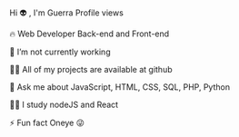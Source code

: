Hi 👽 , I'm Guerra
Profile views

🔥 Web Developer Back-end and Front-end

🔭 I’m  not currently working

👨‍💻 All of my projects are available at github

💬 Ask me about JavaScript, HTML, CSS, SQL, PHP, Python

🧑‍🎓 I study nodeJS and React

⚡ Fun fact Oneye 😜
